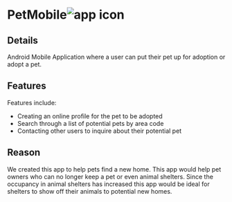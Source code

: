# PetMobile![app icon](./.github/readme-images/app_icon.) 

## Details
Android Mobile Application where a user can put their pet up for adoption or adopt a pet. 

## Features

Features include:
* Creating an online profile for the pet to be adopted
* Search through a list of potential pets by area code
* Contacting other users to inquire about their potential pet

## Reason
We created this app to help pets find a new home. This app would help pet owners who can no longer keep a pet or even animal shelters. Since the occupancy in animal shelters has increased this app would be ideal for shelters to show off their animals to potential new homes. 
